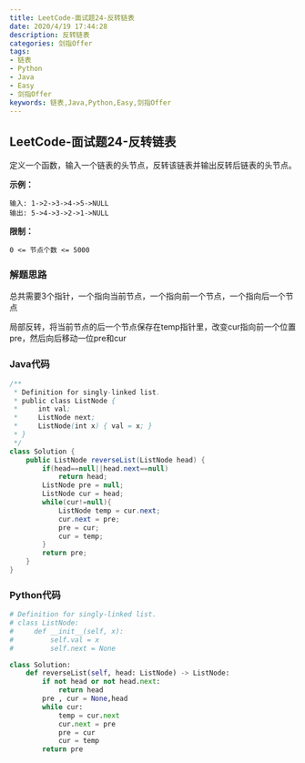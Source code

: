 ```yaml
---
title: LeetCode-面试题24-反转链表
date: 2020/4/19 17:44:28
description: 反转链表
categories: 剑指Offer
tags: 
- 链表
- Python
- Java
- Easy
- 剑指Offer
keywords: 链表,Java,Python,Easy,剑指Offer
---
```


## LeetCode-面试题24-反转链表

定义一个函数，输入一个链表的头节点，反转该链表并输出反转后链表的头节点。

 <!--more-->

**示例：**

```
输入: 1->2->3->4->5->NULL
输出: 5->4->3->2->1->NULL
```

**限制：**

`0 <= 节点个数 <= 5000`

### 解题思路

总共需要3个指针，一个指向当前节点，一个指向前一个节点，一个指向后一个节点

局部反转，将当前节点的后一个节点保存在temp指针里，改变cur指向前一个位置pre，然后向后移动一位pre和cur

### Java代码

```java
/**
 * Definition for singly-linked list.
 * public class ListNode {
 *     int val;
 *     ListNode next;
 *     ListNode(int x) { val = x; }
 * }
 */
class Solution {
    public ListNode reverseList(ListNode head) {
        if(head==null||head.next==null)
            return head;
        ListNode pre = null;
        ListNode cur = head;
        while(cur!=null){
            ListNode temp = cur.next;
            cur.next = pre;
            pre = cur;
            cur = temp;
        }
        return pre;
    }
}
```

### Python代码

```python
# Definition for singly-linked list.
# class ListNode:
#     def __init__(self, x):
#         self.val = x
#         self.next = None

class Solution:
    def reverseList(self, head: ListNode) -> ListNode:
        if not head or not head.next:
            return head
        pre , cur = None,head
        while cur:
            temp = cur.next
            cur.next = pre
            pre = cur
            cur = temp
        return pre
```

